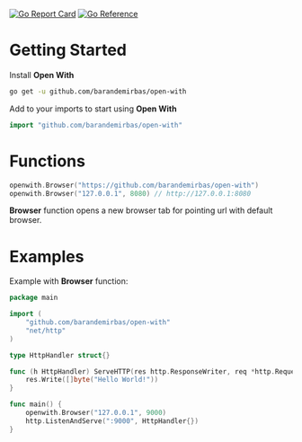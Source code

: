 [![Go Report Card](https://goreportcard.com/badge/github.com/barandemirbas/open-with)](https://goreportcard.com/report/github.com/barandemirbas/open-with)
[![Go Reference](https://pkg.go.dev/badge/github.com/barandemirbas/open-with.svg)](https://pkg.go.dev/github.com/barandemirbas/open-with)
# Getting Started
Install **Open With**
```sh
go get -u github.com/barandemirbas/open-with
```
Add to your imports to start using **Open With**
```go
import "github.com/barandemirbas/open-with"
```
# Functions
```go
openwith.Browser("https://github.com/barandemirbas/open-with")
openwith.Browser("127.0.0.1", 8080) // http://127.0.0.1:8080
```
**Browser** function opens a new browser tab for pointing url with default browser.
# Examples
Example with **Browser** function:
```go
package main

import (
	"github.com/barandemirbas/open-with"
	"net/http"
)

type HttpHandler struct{}

func (h HttpHandler) ServeHTTP(res http.ResponseWriter, req *http.Request) {
	res.Write([]byte("Hello World!"))
}

func main() {
	openwith.Browser("127.0.0.1", 9000)
	http.ListenAndServe(":9000", HttpHandler{})
}
```
